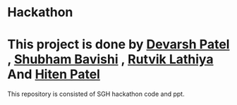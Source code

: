 # Hackathon
# This project is done by <a href="https://github.com/Devarsh23 ">Devarsh Patel</a>  , <a href="https://github.com/shubhambavishi">Shubham Bavishi</a> , <a href="https://github.com/Rutviklathiya">Rutvik Lathiya</a> And <a href="https://github.com/fallen2112">Hiten Patel</a>
This repository is consisted of SGH hackathon code and ppt.
